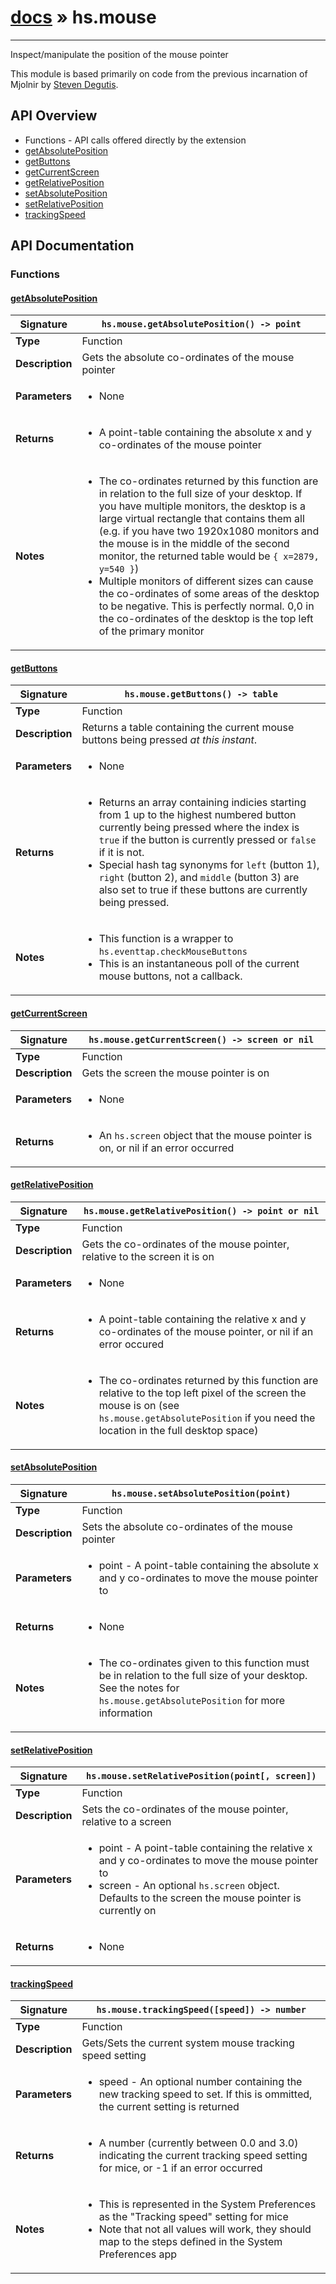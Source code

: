 # [docs](index.md) » hs.mouse
---

Inspect/manipulate the position of the mouse pointer

This module is based primarily on code from the previous incarnation of Mjolnir by [Steven Degutis](https://github.com/sdegutis/).

## API Overview
* Functions - API calls offered directly by the extension
 * [getAbsolutePosition](#getabsoluteposition)
 * [getButtons](#getbuttons)
 * [getCurrentScreen](#getcurrentscreen)
 * [getRelativePosition](#getrelativeposition)
 * [setAbsolutePosition](#setabsoluteposition)
 * [setRelativePosition](#setrelativeposition)
 * [trackingSpeed](#trackingspeed)

## API Documentation

### Functions

#### [getAbsolutePosition](#getabsoluteposition)
| <span style="text-align: left;">**Signature**</span> | <span style="text-align: left;">`hs.mouse.getAbsolutePosition() -> point` </span>                                                |
| -----------------------------------------------------|---------------------------------------------------------------------------------------------------------|
| **Type**                                             | Function                                                                                         |
| **Description**                                      | Gets the absolute co-ordinates of the mouse pointer                                                                                         |
| **Parameters**                                       | <ul><li>None</li></ul> |
| **Returns**                                          | <ul><li>A point-table containing the absolute x and y co-ordinates of the mouse pointer</li></ul>          |
| **Notes**                                            | <ul><li>The co-ordinates returned by this function are in relation to the full size of your desktop. If you have multiple monitors, the desktop is a large virtual rectangle that contains them all (e.g. if you have two 1920x1080 monitors and the mouse is in the middle of the second monitor, the returned table would be `{ x=2879, y=540 }`)</li><li>Multiple monitors of different sizes can cause the co-ordinates of some areas of the desktop to be negative. This is perfectly normal. 0,0 in the co-ordinates of the desktop is the top left of the primary monitor</li></ul>                |

#### [getButtons](#getbuttons)
| <span style="text-align: left;">**Signature**</span> | <span style="text-align: left;">`hs.mouse.getButtons() -> table` </span>                                                |
| -----------------------------------------------------|---------------------------------------------------------------------------------------------------------|
| **Type**                                             | Function                                                                                         |
| **Description**                                      | Returns a table containing the current mouse buttons being pressed *at this instant*.                                                                                         |
| **Parameters**                                       | <ul><li> None</li></ul> |
| **Returns**                                          | <ul><li>Returns an array containing indicies starting from 1 up to the highest numbered button currently being pressed where the index is `true` if the button is currently pressed or `false` if it is not.</li><li>Special hash tag synonyms for `left` (button 1), `right` (button 2), and `middle` (button 3) are also set to true if these buttons are currently being pressed.</li></ul>          |
| **Notes**                                            | <ul><li>This function is a wrapper to `hs.eventtap.checkMouseButtons`</li><li>This is an instantaneous poll of the current mouse buttons, not a callback.</li></ul>                |

#### [getCurrentScreen](#getcurrentscreen)
| <span style="text-align: left;">**Signature**</span> | <span style="text-align: left;">`hs.mouse.getCurrentScreen() -> screen or nil` </span>                                                |
| -----------------------------------------------------|---------------------------------------------------------------------------------------------------------|
| **Type**                                             | Function                                                                                         |
| **Description**                                      | Gets the screen the mouse pointer is on                                                                                         |
| **Parameters**                                       | <ul><li>None</li></ul> |
| **Returns**                                          | <ul><li>An `hs.screen` object that the mouse pointer is on, or nil if an error occurred</li></ul>          |

#### [getRelativePosition](#getrelativeposition)
| <span style="text-align: left;">**Signature**</span> | <span style="text-align: left;">`hs.mouse.getRelativePosition() -> point or nil` </span>                                                |
| -----------------------------------------------------|---------------------------------------------------------------------------------------------------------|
| **Type**                                             | Function                                                                                         |
| **Description**                                      | Gets the co-ordinates of the mouse pointer, relative to the screen it is on                                                                                         |
| **Parameters**                                       | <ul><li>None</li></ul> |
| **Returns**                                          | <ul><li>A point-table containing the relative x and y co-ordinates of the mouse pointer, or nil if an error occured</li></ul>          |
| **Notes**                                            | <ul><li>The co-ordinates returned by this function are relative to the top left pixel of the screen the mouse is on (see `hs.mouse.getAbsolutePosition` if you need the location in the full desktop space)</li></ul>                |

#### [setAbsolutePosition](#setabsoluteposition)
| <span style="text-align: left;">**Signature**</span> | <span style="text-align: left;">`hs.mouse.setAbsolutePosition(point)` </span>                                                |
| -----------------------------------------------------|---------------------------------------------------------------------------------------------------------|
| **Type**                                             | Function                                                                                         |
| **Description**                                      | Sets the absolute co-ordinates of the mouse pointer                                                                                         |
| **Parameters**                                       | <ul><li>point - A point-table containing the absolute x and y co-ordinates to move the mouse pointer to</li></ul> |
| **Returns**                                          | <ul><li>None</li></ul>          |
| **Notes**                                            | <ul><li>The co-ordinates given to this function must be in relation to the full size of your desktop. See the notes for `hs.mouse.getAbsolutePosition` for more information</li></ul>                |

#### [setRelativePosition](#setrelativeposition)
| <span style="text-align: left;">**Signature**</span> | <span style="text-align: left;">`hs.mouse.setRelativePosition(point[, screen])` </span>                                                |
| -----------------------------------------------------|---------------------------------------------------------------------------------------------------------|
| **Type**                                             | Function                                                                                         |
| **Description**                                      | Sets the co-ordinates of the mouse pointer, relative to a screen                                                                                         |
| **Parameters**                                       | <ul><li>point - A point-table containing the relative x and y co-ordinates to move the mouse pointer to</li><li>screen - An optional `hs.screen` object. Defaults to the screen the mouse pointer is currently on</li></ul> |
| **Returns**                                          | <ul><li>None</li></ul>          |

#### [trackingSpeed](#trackingspeed)
| <span style="text-align: left;">**Signature**</span> | <span style="text-align: left;">`hs.mouse.trackingSpeed([speed]) -> number` </span>                                                |
| -----------------------------------------------------|---------------------------------------------------------------------------------------------------------|
| **Type**                                             | Function                                                                                         |
| **Description**                                      | Gets/Sets the current system mouse tracking speed setting                                                                                         |
| **Parameters**                                       | <ul><li>speed - An optional number containing the new tracking speed to set. If this is ommitted, the current setting is returned</li></ul> |
| **Returns**                                          | <ul><li>A number (currently between 0.0 and 3.0) indicating the current tracking speed setting for mice, or -1 if an error occurred</li></ul>          |
| **Notes**                                            | <ul><li>This is represented in the System Preferences as the "Tracking speed" setting for mice</li><li>Note that not all values will work, they should map to the steps defined in the System Preferences app</li></ul>                |

